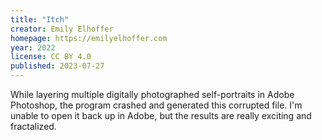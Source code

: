 ```yaml
---
title: "Itch"
creator: Emily Elhoffer
homepage: https://emilyelhoffer.com
year: 2022
license: CC BY 4.0
published: 2023-07-27
---
```


While layering multiple digitally photographed self-portraits in Adobe
Photoshop, the program crashed and generated this corrupted file. I'm
unable to open it back up in Adobe, but the results are really
exciting and fractalized.
